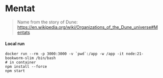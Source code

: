 # Mentat
> Name from the story of Dune: https://en.wikipedia.org/wiki/Organizations_of_the_Dune_universe#Mentats

#### Local run
```shell
docker run --rm -p 3000:3000 -v `pwd`:/app -w /app -it node:21-bookworm-slim /bin/bash
# in container
npm install --force
npm start
```
